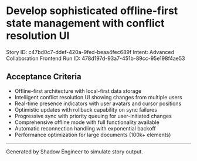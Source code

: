 # Develop sophisticated offline-first state management with conflict resolution UI

Story ID: c47bd0c7-ddef-420a-9fed-beaa4fec689f
Intent: Advanced Collaboration Frontend
Run ID: 478d197d-93a7-451b-89cc-95e198f4ae53

## Acceptance Criteria
- Offline-first architecture with local-first data storage
- Intelligent conflict resolution UI showing changes from multiple users
- Real-time presence indicators with user avatars and cursor positions
- Optimistic updates with rollback capability on sync failures
- Progressive sync with priority queuing for user-initiated changes
- Comprehensive offline mode with full functionality available
- Automatic reconnection handling with exponential backoff
- Performance optimization for large documents (100k+ elements)

---
Generated by Shadow Engineer to simulate story output.

